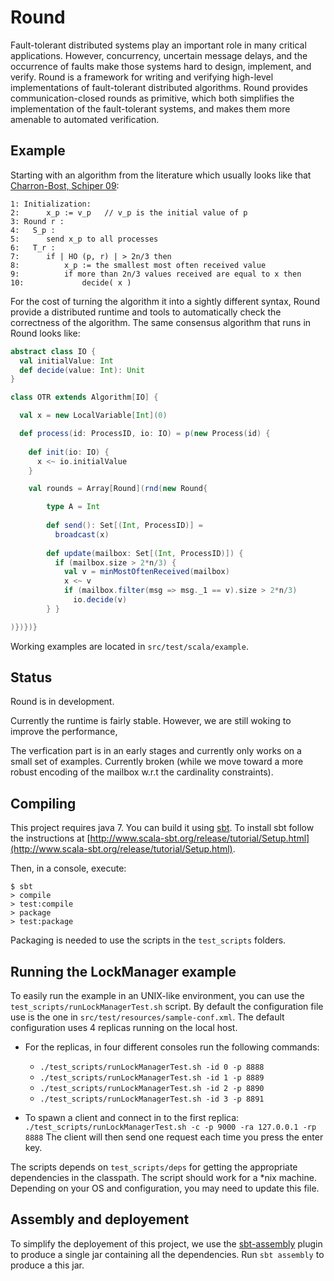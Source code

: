 # Round

Fault-tolerant distributed systems play an important role in many critical applications.
However, concurrency, uncertain message delays, and the occurrence of faults make those systems hard to design, implement, and verify.
Round is a framework for writing and verifying high-level implementations of fault-tolerant distributed algorithms.
Round provides communication-closed rounds as primitive, which both simplifies the implementation of the fault-tolerant systems, and makes them more amenable to automated verification.

## Example

Starting with an algorithm from the literature which usually looks like that [Charron-Bost, Schiper 09](http://infoscience.epfl.ch/record/159550/files/HO.pdf?version=1):
```
1: Initialization:
2:      x_p := v_p   // v_p is the initial value of p
3: Round r :
4:   S_p :
5:      send x_p to all processes
6:   T_r :
7:      if | HO (p, r) | > 2n/3 then
8:          x_p := the smallest most often received value
9:          if more than 2n/3 values received are equal to x then
10:             decide( x )
```

For the cost of turning the algorithm it into a sightly different syntax, Round provide a distributed runtime and tools to automatically check the correctness of the algorithm.
The same consensus algorithm that runs in Round looks like:
```scala
abstract class IO {
  val initialValue: Int
  def decide(value: Int): Unit
}

class OTR extends Algorithm[IO] {

  val x = new LocalVariable[Int](0)

  def process(id: ProcessID, io: IO) = p(new Process(id) {
            
    def init(io: IO) {
      x <~ io.initialValue
    }

    val rounds = Array[Round](rnd(new Round{

        type A = Int
       
        def send(): Set[(Int, ProcessID)] =
          broadcast(x)
       
        def update(mailbox: Set[(Int, ProcessID)]) {
          if (mailbox.size > 2*n/3) {
            val v = minMostOftenReceived(mailbox)
            x <~ v
            if (mailbox.filter(msg => msg._1 == v).size > 2*n/3)
              io.decide(v)
        } }

)})})}
```
Working examples are located in `src/test/scala/example`.


## Status

Round is in development.

Currently the runtime is fairly stable.
However, we are still woking to improve the performance,

The verfication part is in an early stages and currently only works on a small set of examples.
Currently broken (while we move toward a more robust encoding of the mailbox w.r.t the cardinality constraints).


## Compiling

This project requires java 7.
You can build it using [sbt](http://www.scala-sbt.org/).
To install sbt follow the instructions at [http://www.scala-sbt.org/release/tutorial/Setup.html](http://www.scala-sbt.org/release/tutorial/Setup.html).

Then, in a console, execute:
```
$ sbt
> compile
> test:compile
> package
> test:package
```
Packaging is needed to use the scripts in the `test_scripts` folders.


## Running the LockManager example

To easily run the example in an UNIX-like environment, you can use the `test_scripts/runLockManagerTest.sh` script.
By default the configuration file use is the one in `src/test/resources/sample-conf.xml`.
The default configuration uses 4 replicas running on the local host.

* For the replicas, in four different consoles run the following commands:
  - `./test_scripts/runLockManagerTest.sh -id 0 -p 8888`
  - `./test_scripts/runLockManagerTest.sh -id 1 -p 8889`
  - `./test_scripts/runLockManagerTest.sh -id 2 -p 8890`
  - `./test_scripts/runLockManagerTest.sh -id 3 -p 8891`

* To spawn a client and connect in to the first replica:
  `./test_scripts/runLockManagerTest.sh -c -p 9000 -ra 127.0.0.1 -rp 8888`
  The client will then send one request each time you press the enter key.

The scripts depends on `test_scripts/deps` for getting the appropriate dependencies in the classpath.
The script should work for a \*nix machine.
Depending on your OS and configuration, you may need to update this file.

## Assembly and deployement

To simplify the deployement of this project, we use the [sbt-assembly](https://github.com/sbt/sbt-assembly) plugin to produce a single jar containing all the dependencies.
Run `sbt assembly` to produce a this jar.

